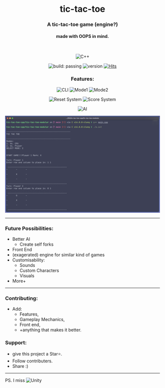 <div align=center>

# tic-tac-toe
### A tic-tac-toe game (engine?) 
#### made with OOPS in mind. 
<br>

![C++](https://img.shields.io/badge/c++-%2300599C.svg?style=for-the-badge&logo=c%2B%2B&logoColor=white) 


![build: passing](https://img.shields.io/badge/build-Playable-lightgreen)
![version](https://img.shields.io/badge/version-0.1.13-lightgreen)
[![Hits](https://hits.sh/github.com/gamedevCloudy/tic-tac-toe-cpp.svg)](https://hits.sh/github.com/gamedevCloudy/tic-tac-toe-cpp)
<br>

### Features: 
![CLI](https://img.shields.io/badge/RunsVia-CLI-yellow)
![Mode1](https://img.shields.io/badge/Mode-VsCpu-red)
![Mode2](https://img.shields.io/badge/Mode-TwoPlayer-blue)
<br>

![Reset System](https://img.shields.io/badge/System-Reset%20System-green)
![Score System](https://img.shields.io/badge/System-Score%20System-green)


![AI](https://img.shields.io/badge/AI-Smart%20Enemey%20AI-yellow)
<br>

![Screenshot](.images/screenshot.png)
</div>

--- 

### Future Possibilities: 

- Better AI
    - Create self forks
- Front End
- (exagerated) engine for similar kind of games 
- Customisability: 
    - Sounds
    - Custom Characters 
    - Visuals
- More+ 

---
### Contributing: 
- Add:
    - Features, 
    - Gameplay Mechanics, 
    - Front end, 
    - +anything that makes it better.

### Support:
- give this project a Star⭐️. 
- Follow contributers.
- Share :)

---

PS. I miss ![Unity](https://img.shields.io/badge/-unity-FFFFFF.svg?logo=unity&logoColor=black) 
